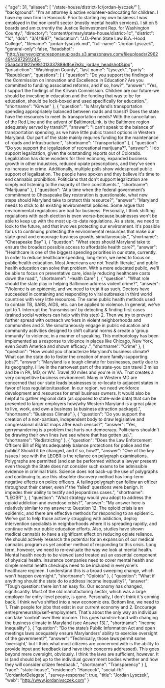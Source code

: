 {
  "age": 31,
  "aliases": [
    "/state-house/district-1c/jordan-lysczek/"
  ],
  "background": "I'm an attorney & active volunteer-advocating for children. I have my own firm in Hancock. Prior to starting my own business I was employed in the non-profit sector (mostly mental health services). I sit on 5 boards and am currently the Justice Reinvestment Rep. for Washington County.",
  "directory": "content/primary/state-house/district-1c",
  "district": "1c",
  "dob": "3/4/1987",
  "education": "J.D.-Penn State Law B.A.-Hood College",
  "filename": "jordan-lysczek.md",
  "full-name": "Jordan Lysczek",
  "general-only": false,
  "headshot": "http://surveygizmoresponseuploads.s3.amazonaws.com/fileuploads/296249/4297291/245-25aa4d31922e981013337889dfce7e3c_jordan_headshot3.jpg",
  "jurisdiction": "Washington County",
  "last-name": "Lysczek",
  "party": "Republican",
  "questions": [
    {
      "question": "Do you support the findings of the Commission on Innovation and Excellence in Education? Are you committed to funding associated reforms, and if so, how?",
      "answer": "Yes, I support the findings of the Kirwan Commission. Children are our future-we should be investing in education and the funding that was to be for education, should be lock-boxed and used specifically for education.",
      "shortname": "Kirwan"
    },
    {
      "question": "Is Maryland’s transportation spending appropriately balanced between roads and transit? Does the state have the resources to meet its transportation needs? With the cancellation of the Red Line and the advent of BaltimoreLink, is the Baltimore region adequately served by transit?",
      "answer": "I can't speak to the balance of transportation spending, as we have little public transit options in Western Maryland. Our part of the state mainly requires funding for the maintenance of roads and infrastructure.",
      "shortname": "Transportation"
    },
    {
      "question": "Do you support the legalization of recreational marijuana?",
      "answer": "I do support legalization, given the outstanding reports out of Colorado. Legalization has done wonders for their economy, expanded business growth in other industries, reduced opiate prescriptions, and they've seen no increase in crime. Additionally, multiple polls show widespread public support of legalization. The people have spoken and they believe it's time to end cannabis prohibition. Politicians that don't support legalization are simply not listening to the majority of their constituents.",
      "shortname": "Marijuana"
    },
    {
      "question": "At a time when the federal government’s commitment to Chesapeake Bay restoration is questionable, what new steps should Maryland take to protect this resource?",
      "answer": "Maryland needs to stick to its existing environmental policies. Some argue that environmental regulations are bad for business. Personally, I think shifting regulations with each election is even worse-because businesses won't be able to keep up with the most up-to-date regulations. As a state, we need to look to the future, and that involves protecting our environment. It's possible for us to continuing protecting the environmental resources that make our state great and encourage business growth, simultaneously.",
      "shortname": "Chesapeake Bay"
    },
    {
      "question": "What steps should Maryland take to ensure the broadest possible access to affordable health care?",
      "answer": "Healthcare is one of the biggest spending priorities in our state, currently. In order to reduce healthcare spending, long-term, we need to focus on public health education. Most Americans are not 'health literate,' and public health education can solve that problem. With a more educated public, we'll be able to focus on preventative care, ideally reducing healthcare costs down the road.",
      "shortname": "Health Care"
    },
    {
      "question": "What role should the state play in helping Baltimore address violent crime?",
      "answer": "Violence is an epidemic, and we need to treat it as such. Doctors have succeeded in containing and responding to viral outbreaks in third world countries with very little resources. The same public health methods used to contain TB, SARS, AIDS, etc. can be applied to violence. In general, we've got to 1. Interrupt the 'transmission' by detecting & finding first cases (trained social workers can help with this step) 2. Then we try to prevent further spread with outreach workers in violent neighborhoods and communities and 3. We simultaneously engage in public education and community activities designed to shift cultural norms & create a 'group immunity' to violence, in a manner of speaking. This methodology has been implemented as a response to violence in places like Chicago, New York, even South America and shown efficacy .",
      "shortname": "Crime"
    },
    {
      "question": "How would you characterize Maryland’s business climate? What can the state do to foster the creation of more family-supporting jobs?",
      "answer": "Maryland is a tough climate for businesses, partly due to its geography. I live in the narrowest part of the state-you can travel 3 miles and be in PA, MD, or WV. Travel 40 miles and you're in VA. That creates a very competitive business environment. Many in Western MD are concerned that our state leads businesses to re-locate to adjacent states in favor of less regulation/taxation. In our region, we need workforce development and resources for small business owners. It would also be helpful to gather regional data (as opposed to state-wide data) that can be presented to larger employers how/why Western Maryland is a great place to live, work, and own a business (a business attraction package).",
      "shortname": "Business Climate"
    },
    {
      "question": "Do you support the creation of a non-partisan, independent body to draw legislative and congressional district maps after each census?",
      "answer": "Yes, gerrymandering is a problem that hurts our democracy. Politicians shouldn't be drawing their own lines (we see where that has gotten us).",
      "shortname": "Redistricting"
    },
    {
      "question": "Does the Law Enforcement Officers Bill of Rights adequately balance protections for police and the public? Should it be changed, and if so, how?",
      "answer": "One of the key issues I see with the LEOBR is the reliance on polygraph examinations. Polygraphs are permitted (and can be performed without a lawyer present) even though the State does not consider such exams to be admissible evidence in criminal trials. Science does not back-up the use of polygraphs and continuing to use this obsolete discovery method has long-term negative effects on police officers. A failing polygraph can follow an officer throughout their career, even if the 'failed' questions were benign. It impedes their ability to testify and jeopardizes cases.",
      "shortname": "LEOBR"
    },
    {
      "question": "What strategy would you adopt to address the opioid addiction and overdose crisis?",
      "answer": "My answer here is relatively similar to my answer to Question 12. The opioid crisis is an epidemic, and there are effective methods for responding to an epidemic. We've got to help those actively struggling with addiction, deploy intervention specialists in neighborhoods where it is spreading rapidly, and continue with our public education efforts. Also, studies have shown medical cannabis to have a significant effect on reducing opiate reliance. We should actively research the potential for an expansion of our medical cannabis program as yet another method of responding to this crisis. Long term, however, we need to re-evaluate the way we look at mental health. Mental health needs to be viewed (and treated as) an essential component of physical health. Insurance companies need to cover mental health and simple mental health checkups need to be included in everyone's healthcare regimen. I understand this is a broad sweeping change, which won't happen overnight.",
      "shortname": "Opioids"
    },
    {
      "question": "What if anything should the state do to address income inequality?",
      "answer": "Tough question: there isn't an easy fix. Our economy has changed, significantly. Most of the old manufacturing sector, which was a large employer for entry-level people, is gone. Personally, I don't think it's coming back. I think we've shifted into a new economic era. Bottom line, we need to 1. Train people for jobs that exist in our current economy and 2. Encourage entrepreneurship/self-employment. That's about the only way an individual can take 'control' over their income. This goes hand-in-hand with changing the business climate in Maryland (see Answer 13).",
      "shortname": "Income inequality"
    },
    {
      "question": "Do the state’s Public Information Act and open meetings laws adequately ensure Marylanders’ ability to exercise oversight of the government?",
      "answer": "Technically, those laws permit some 'oversight,' but I think what most citizens are concerned with is the ability to provide input and feedback (and have their concerns addressed). This goes beyond mere oversight, obviously. I think the laws are sufficient, however. It is (and should be) up to the individual government bodies whether and how they will consider citizen feedback.",
      "shortname": "Transparency"
    }
  ],
  "race": "state-house",
  "residence": "Hancock",
  "social-fb": "JordanforDelegate",
  "survey-response": true,
  "title": "Jordan Lysczek",
  "web": "http://www.jordanlysczek.com"
}
